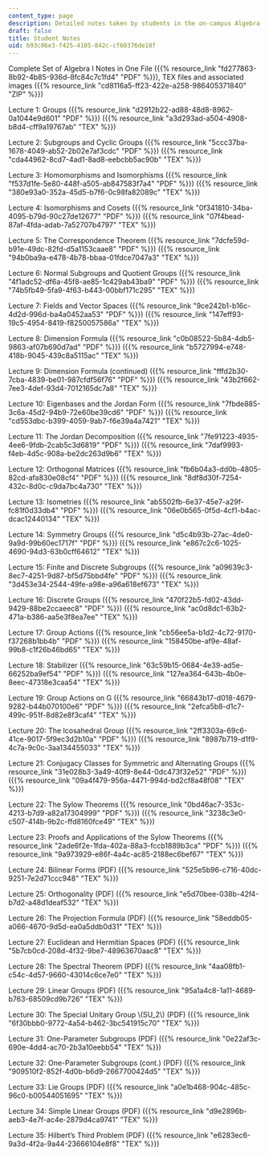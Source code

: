 ```yaml
---
content_type: page
description: Detailed notes taken by students in the on-campus Algebra I class.
draft: false
title: Student Notes
uid: b93c06e3-f425-4105-842c-cf60376de18f
---
```

Complete Set of Algebra I Notes in One File ({{% resource_link "fd277863-8b92-4b85-936d-8fc84c7c1fd4" "PDF" %}}), TEX files and associated images ({{% resource_link "cd8116a5-ff23-422e-a258-986405371840" "ZIP" %}})

Lecture 1: Groups ({{% resource_link "d2912b22-ad88-48d8-8962-0a1044e9d601" "PDF" %}}) ({{% resource_link "a3d293ad-a504-4908-b8d4-cff9a19767ab" "TEX" %}})

Lecture 2: Subgroups and Cyclic Groups ({{% resource_link "5ccc37ba-1678-4049-ab52-2b02e7af3cdc" "PDF" %}}) ({{% resource_link "cda44962-8cd7-4ad1-8ad8-eebcbb5ac90b" "TEX" %}})

Lecture 3: Homomorphisms and Isomorphisms ({{% resource_link "f537d1fe-5e80-448f-a505-ab847583f7a4" "PDF" %}}) ({{% resource_link "380e93a0-352a-45d5-b7f6-0c98fa82089c" "TEX" %}})

Lecture 4: Isomorphisms and Cosets ({{% resource_link "0f341810-34ba-4095-b79d-90c27de12677" "PDF" %}}) ({{% resource_link "07f4bead-87af-4fda-adab-7a52707b4797" "TEX" %}})

Lecture 5: The Correspondence Theorem ({{% resource_link "7dcfe59d-b91e-49dc-82fd-d5a1153caae8" "PDF" %}}) ({{% resource_link "94b0ba9a-e478-4b78-bbaa-01fdce7047a3" "TEX" %}})

Lecture 6: Normal Subgroups and Quotient Groups ({{% resource_link "4f1adc52-df6a-45f8-ae85-1c429ab43ba9" "PDF" %}}) ({{% resource_link "74b5fb49-5fa9-4f63-b443-00bbf171c295" "TEX" %}})

Lecture 7: Fields and Vector Spaces ({{% resource_link "9ce242b1-b16c-4d2d-996d-ba4a0452aa53" "PDF" %}}) ({{% resource_link "147eff93-19c5-4954-8419-f8250057586a" "TEX" %}})

Lecture 8: Dimension Formula ({{% resource_link "c0b08522-5b84-4db5-9863-af07b690d7ad" "PDF" %}}) ({{% resource_link "b5727994-e748-418b-9045-439c8a5115ac" "TEX" %}})

Lecture 9: Dimension Formula (continued) ({{% resource_link "fffd2b30-7cba-4839-be01-987cfdf56f76" "PDF" %}}) ({{% resource_link "43b2f662-7ee3-4def-93d4-7012165dc7a8" "TEX" %}})

Lecture 10: Eigenbases and the Jordan Form ({{% resource_link "7fbde885-3c6a-45d2-94b9-72e60be39cd6" "PDF" %}}) ({{% resource_link "cd553dbc-b399-4059-9ab7-f6e39a4a7421" "TEX" %}})

Lecture 11: The Jordan Decomposition ({{% resource_link "7fe91223-4935-4ee6-9fdb-2cab5c3d6819" "PDF" %}}) ({{% resource_link "7daf9993-f4eb-4d5c-908a-be2dc263d9b6" "TEX" %}})

Lecture 12: Orthogonal Matrices ({{% resource_link "fb6b04a3-dd0b-4805-82cd-afa830e08cf4" "PDF" %}}) ({{% resource_link "8df8d30f-7254-432c-8d0c-c9da7bc4a730" "TEX" %}})

Lecture 13: Isometries ({{% resource_link "ab5502fb-6e37-45e7-a29f-fc81f0d33db4" "PDF" %}}) ({{% resource_link "06e0b565-0f5d-4cf1-b4ac-dcac12440134" "TEX" %}})

Lecture 14: Symmetry Groups ({{% resource_link "d5c4b93b-27ac-4de0-9a9d-99b60ec1717f" "PDF" %}}) ({{% resource_link "e867c2c6-1025-4690-94d3-63b0cff64612" "TEX" %}})

Lecture 15: Finite and Discrete Subgroups ({{% resource_link "a09639c3-8ec7-4251-9d87-bf5d75bbd4fe" "PDF" %}}) ({{% resource_link "3d453e34-2544-49fe-a98e-a96a618ef673" "TEX" %}})

Lecture 16: Discrete Groups ({{% resource_link "470f22b5-fd02-43dd-9429-88be2ccaeec8" "PDF" %}}) ({{% resource_link "ac0d8dc1-63b2-471a-b386-aa5e3f8ea7ee" "TEX" %}})

Lecture 17: Group Actions ({{% resource_link "cb56ee5a-b1d2-4c72-9170-f37268b1bb4b" "PDF" %}}) ({{% resource_link "158450be-af9e-48af-99b8-c1f26b46bd65" "TEX" %}})

Lecture 18: Stabilizer ({{% resource_link "63c59b15-0684-4e39-ad5e-66252ba9ef54" "PDF" %}}) ({{% resource_link "127ea364-643b-4b0e-8eec-47318e3caa54" "TEX" %}})

Lecture 19: Group Actions on G ({{% resource_link "66843b17-d018-4679-9282-b44b070100e6" "PDF" %}}) ({{% resource_link "2efca5b8-d1c7-499c-951f-8d82e8f3caf4" "TEX" %}})

Lecture 20: The Icosahedral Group ({{% resource_link "2ff3303a-69c6-41ce-9017-5f9ec3d2b10a" "PDF" %}}) ({{% resource_link "8987b719-d1f9-4c7a-9c0c-3aa134455033" "TEX" %}})

Lecture 21: Conjugacy Classes for Symmetric and Alternating Groups ({{% resource_link "31e028b3-3a49-40f9-8e44-0dc473f32e52" "PDF" %}}) ({{% resource_link "09a4f479-956a-4471-994d-bd2cf8a48f08" "TEX" %}})

Lecture 22: The Sylow Theorems ({{% resource_link "0bd46ac7-353c-4213-b7d9-a82a17304999" "PDF" %}}) ({{% resource_link "3238c3e0-c507-414b-9b2c-ffd8160fce49" "TEX" %}})

Lecture 23: Proofs and Applications of the Sylow Theorems ({{% resource_link "2ade6f2e-1fda-402a-88a3-fccb1889b3ca" "PDF" %}}) ({{% resource_link "9a973929-e86f-4a4c-ac85-2188ec6bef67" "TEX" %}})

Lecture 24: Bilinear Forms (PDF) ({{% resource_link "525e5b96-c716-40dc-9251-7e2d71ccc948" "TEX" %}})

Lecture 25: Orthogonality (PDF) ({{% resource_link "e5d70bee-038b-42f4-b7d2-a48d1deaf532" "TEX" %}})

Lecture 26: The Projection Formula (PDF) ({{% resource_link "58eddb05-a066-4670-9d5d-ea0a5ddb0d31" "TEX" %}})

Lecture 27: Euclidean and Hermitian Spaces (PDF) ({{% resource_link "5b7cb0cd-208d-4f32-9be7-48963670aac8" "TEX" %}})

Lecture 28: The Spectral Theorem (PDF) ({{% resource_link "4aa08fb1-c54c-4d57-9660-43014c6ce7e0" "TEX" %}})

Lecture 29: Linear Groups (PDF) ({{% resource_link "95a1a4c8-1a11-4689-b763-68509cd9b726" "TEX" %}})

Lecture 30: The Special Unitary Group \\(SU_2\\) (PDF) ({{% resource_link "6f30bbb0-9772-4a54-b462-3bc541915c70" "TEX" %}})

Lecture 31: One-Parameter Subgroups (PDF) ({{% resource_link "0e22af3c-690e-4dd4-ac70-2b3a10eebb54" "TEX" %}})

Lecture 32: One-Parameter Subgroups (cont.) (PDF) ({{% resource_link "909510f2-852f-4d0b-b6d9-2667700424d5" "TEX" %}})

Lecture 33: Lie Groups (PDF) ({{% resource_link "a0e1b468-904c-485c-96c0-b00544051695" "TEX" %}})

Lecture 34: Simple Linear Groups (PDF) ({{% resource_link "d9e2896b-aeb3-4e7f-ac4e-2879d4ca9741" "TEX" %}})

Lecture 35: Hilbert’s Third Problem (PDF) ({{% resource_link "e6283ec6-9a3d-4f2a-9a44-23666104e8f8" "TEX" %}})